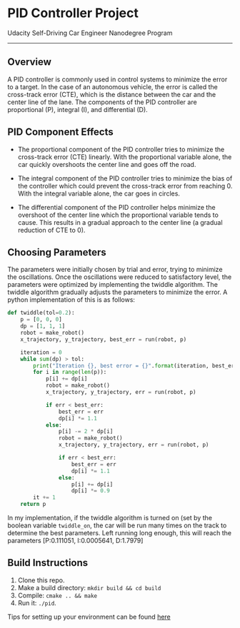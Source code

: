 # PID Controller Project
Udacity Self-Driving Car Engineer Nanodegree Program

---

## Overview

A PID controller is commonly used in control systems to minimize the error to a target. In the case of an autonomous vehicle, the error is called the cross-track error (CTE), which is the distance between the car and the center line of the lane. The components of the PID controller are proportional (P), integral (I), and differential (D).

## PID Component Effects

* The proportional component of the PID controller tries to minimize the cross-track error (CTE) linearly. With the proportional variable alone, the car quickly overshoots the center line and goes off the road.

* The integral component of the PID controller tries to minimize the bias of the controller which could prevent the cross-track error from reaching 0. With the integral variable alone, the car goes in circles.

* The differential component of the PID controller helps minimize the overshoot of the center line which the proportional variable tends to cause. This results in a gradual approach to the center line (a gradual reduction of CTE to 0).

## Choosing Parameters

The parameters were initially chosen by trial and error, trying to minimize the oscillations. Once the oscillations were reduced to satisfactory level, the parameters were optimized by implementing the twiddle algorithm. The twiddle algorithm gradually adjusts the parameters to minimize the error. A python implementation of this is as follows:

```python
def twiddle(tol=0.2):
    p = [0, 0, 0]
    dp = [1, 1, 1]
    robot = make_robot()
    x_trajectory, y_trajectory, best_err = run(robot, p)

    iteration = 0
    while sum(dp) > tol:
        print("Iteration {}, best error = {}".format(iteration, best_err))
        for i in range(len(p)):
            p[i] += dp[i]
            robot = make_robot()
            x_trajectory, y_trajectory, err = run(robot, p)

            if err < best_err:
                best_err = err
                dp[i] *= 1.1
            else:
                p[i] -= 2 * dp[i]
                robot = make_robot()
                x_trajectory, y_trajectory, err = run(robot, p)

                if err < best_err:
                    best_err = err
                    dp[i] *= 1.1
                else:
                    p[i] += dp[i]
                    dp[i] *= 0.9
        it += 1
    return p
```

In my implementation, if the twiddle algorithm is turned on (set by the boolean variable `twiddle_on`, the car will be run many times on the track to determine the best parameters. Left running long enough, this will reach the parameters [P:0.111051, I:0.0005641, D:1.7979]

## Build Instructions

1. Clone this repo.
2. Make a build directory: `mkdir build && cd build`
3. Compile: `cmake .. && make`
4. Run it: `./pid`. 

Tips for setting up your environment can be found [here](https://classroom.udacity.com/nanodegrees/nd013/parts/40f38239-66b6-46ec-ae68-03afd8a601c8/modules/0949fca6-b379-42af-a919-ee50aa304e6a/lessons/f758c44c-5e40-4e01-93b5-1a82aa4e044f/concepts/23d376c7-0195-4276-bdf0-e02f1f3c665d)


